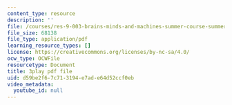 ```yaml
---
content_type: resource
description: ''
file: /courses/res-9-003-brains-minds-and-machines-summer-course-summer-2015/d59be2f67c713194e7ade64d52ccf0eb_vmE4N0m67AA.pdf
file_size: 68138
file_type: application/pdf
learning_resource_types: []
license: https://creativecommons.org/licenses/by-nc-sa/4.0/
ocw_type: OCWFile
resourcetype: Document
title: 3play pdf file
uid: d59be2f6-7c71-3194-e7ad-e64d52ccf0eb
video_metadata:
  youtube_id: null
---
```

